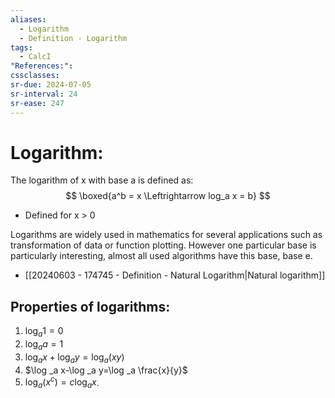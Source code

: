 ```yaml
---
aliases:
  - Logarithm
  - Definition - Logarithm
tags:
  - CalcI
"References:": 
cssclasses: 
sr-due: 2024-07-05
sr-interval: 24
sr-ease: 247
---
```

# Logarithm: 

The logarithm of x with base a is defined as:
$$
\boxed{a^b = x \Leftrightarrow log_a x = b}
$$
+ Defined for x > 0

Logarithms are widely used in mathematics for several applications such as transformation of data or function plotting. 
However one particular base is particularly interesting, almost all used algorithms have this base, base e. 
+ [[20240603 - 174745 - Definition - Natural Logarithm|Natural logarithm]]

## Properties of logarithms:

1. $\log_a 1 = 0$
2. $\log_a a = 1$
3. $\log _a x+\log _a y=\log _a(x y)$
4. $\log _a x-\log _a y=\log _a \frac{x}{y}$
5. $\log _a\left(x^c\right)=c \log _a x$.
